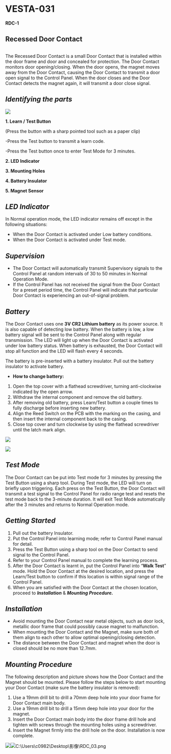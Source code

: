 # VESTA-031

**RDC-1**

## &#x20;**Recessed Door Contact**

<figure><img src=".gitbook/assets/image (28) (1) (1) (1).png" alt=""><figcaption></figcaption></figure>

The Recessed Door Contact is a small Door Contact that is installed within the door frame and door and concealed for protection. The Door Contact monitors door opening/closing. When the door opens, the magnet moves away from the Door Contact, causing the Door Contact to transmit a door open signal to the Control Panel. When the door closes and the Door Contact detects the magnet again, it will transmit a door close signal.

## _**Identifying the parts**_

![](<.gitbook/assets/0 (15).jpeg>)

**1. Learn / Test Button**

(Press the button with a sharp pointed tool such as a paper clip)

-Press the Test button to transmit a learn code.

-Press the Test button once to enter Test Mode for 3 minutes.

**2. LED Indicator**

**3. Mounting Holes**

**4. Battery Insulator**

**5. Magnet Sensor**

## _**LED Indicator**_

In Normal operation mode, the LED indicator remains off except in the following situations:

* When the Door Contact is activated under Low battery conditions.
* When the Door Contact is activated under Test mode.

## _**Supervision**_

* The Door Contact will automatically transmit Supervisory signals to the Control Panel at random intervals of 30 to 50 minutes in Normal Operation Mode.
* If the Control Panel has not received the signal from the Door Contact for a preset period time, the Control Panel will indicate that particular Door Contact is experiencing an out-of-signal problem.

## _**Battery**_

The Door Contact uses one **3V CR2 Lithium battery** as its power source. It is also capable of detecting low battery. When the battery is low, a low battery signal will be sent to the Control Panel along with regular transmission. The LED will light up when the Door Contact is activated under low battery status. When battery is exhausted, the Door Contact will stop all function and the LED will flash every 4 seconds.

The battery is pre-inserted with a battery insulator. Pull out the battery insulator to activate battery.

* **How to change battery:**

1. Open the top cover with a flathead screwdriver, turning anti-clockwise indicated by the open arrow.
2. Withdraw the internal component and remove the old battery.
3. After removing old battery, press Learn/Test button a couple times to fully discharge before inserting new battery.
4. Align the Reed Switch on the PCB with the marking on the casing, and then insert the internal component back to the casing.
5. Close top cover and turn clockwise by using the flathead screwdriver until the latch mark align.

![](<.gitbook/assets/1 (14).jpeg>)

![](<.gitbook/assets/2 (11).jpeg>)

## _**Test Mode**_

The Door Contact can be put into Test mode for 3 minutes by pressing the Test Button using a sharp tool. During Test mode, the LED will turn on briefly upon triggering. Each press on the Test Button, the Door Contact will transmit a test signal to the Control Panel for radio range test and resets the test mode back to the 3-minute duration. It will exit Test Mode automatically after the 3 minutes and returns to Normal Operation mode.

## _**Getting Started**_

1. Pull out the battery Insulator.
2. Put the Control Panel into learning mode; refer to Control Panel manual for detail.
3. Press the Test Button using a sharp tool on the Door Contact to send signal to the Control Panel.
4. Refer to your Control Panel manual to complete the learning process.
5. After the Door Contact is learnt in, put the Control Panel into “**Walk Test**” mode. Hold the Door Contact at the desired location, and press the Learn/Test button to confirm if this location is within signal range of the Control Panel.
6. When you are satisfied with the Door Contact at the chosen location, proceed to _**Installation**_ & _**Mounting Procedure.**_

## _**Installation**_

* Avoid mounting the Door Contact near metal objects, such as door lock, metallic door frame that could possibly cause magnet to malfunction.
* When mounting the Door Contact and the Magnet, make sure both of them align to each other to allow optimal opening/closing detection.
* The distance between the Door Contact and magnet when the door is closed should be no more than 12.7mm.

## _**Mounting Procedure**_

The following description and picture shows how the Door Contact and the Magnet should be mounted. Please follow the steps below to start mounting your Door Contact (make sure the battery insulator is removed):

1. Use a 19mm drill bit to drill a 70mm deep hole into your door frame for Door Contact main body.
2. Use a 19mm drill bit to drill a 15mm deep hole into your door for the magnet.
3. Insert the Door Contact main body into the door frame drill hole and tighten with screws through the mounting holes using a screwdriver.
4. Insert the Magnet firmly into the drill hole on the door. Installation is now complete.

![](<.gitbook/assets/3 (12).jpeg>)![C:\Users\c0982\Desktop\影像\RDC\_03.png](<.gitbook/assets/4 (27).png>)

